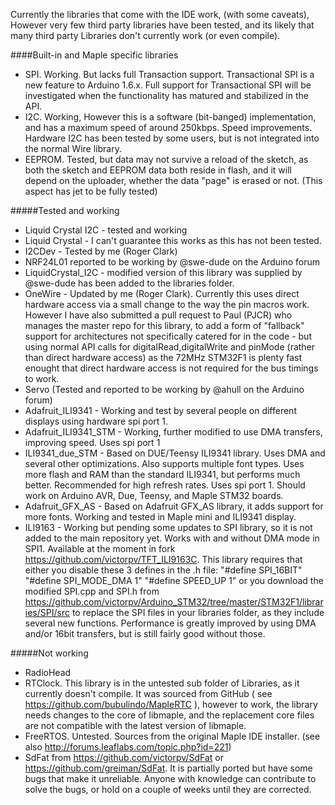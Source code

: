 Currently the libraries that come with the IDE work, (with some caveats), However very few third party libraries have been tested, and its likely that many third party Libraries don't currently work (or even compile).

####Built-in and Maple specific libraries

* SPI. Working. But lacks full Transaction support. Transactional SPI is a new feature to Arduino 1.6.x. Full support for Transactional SPI will be investigated when the functionality has matured and stabilized in the API.
* I2C. Working, However this is a software (bit-banged) implementation, and has a maximum speed of around 250kbps. Speed improvements. Hardware I2C has been tested by some users, but is not integrated into the normal Wire library.
* EEPROM. Tested, but data may not survive a reload of the sketch, as both the sketch and EEPROM data both reside in flash, and it will depend on the uploader, whether the data "page" is erased or not. (This aspect has jet to be fully tested)


#####Tested and working
* Liquid Crystal I2C - tested and working
* Liquid Crystal - I can't guarantee this works as this has not been tested.
* I2CDev - Tested by me (Roger Clark)
* NRF24L01 reported to be working by @swe-dude on the Arduino forum
* LiquidCrystal_I2C - modified version of this library was supplied by @swe-dude has been added to the libraries folder.
* OneWire - Updated by me (Roger Clark). Currently this uses direct hardware access via a small change to the way the pin macros work. However I have also submitted a pull request to Paul (PJCR) who manages the master repo for this library, to add a form of "fallback" support for architectures not specifically catered for in the code - but using normal API calls for digitalRead,digitalWrite and pinMode (rather than direct hardware access) as the 72MHz STM32F1 is plenty fast enought that direct hardware access is not required for the bus timings to work.
* Servo  (Tested and reported to be working by @ahull on the Arduino forum)
* Adafruit_ILI9341 - Working and test by several people on different displays using hardware spi port 1.
* Adafruit_ILI9341_STM - Working, further modified to use DMA transfers, improving speed. Uses spi port 1
* ILI9341_due_STM - Based on DUE/Teensy ILI9341 library. Uses DMA and several other optimizations. Also supports multiple font types. Uses more flash and RAM than the standard ILI9341, but performs much better. Recommended for high refresh rates. Uses spi port 1. Should work on Arduino AVR, Due, Teensy, and Maple STM32 boards.
* Adafruit_GFX_AS - Based on Adafruit GFX_AS library, it adds support for more fonts. Working and tested in Maple mini and ILI9341 display.
* ILI9163 - Working but pending some updates to SPI library, so it is not added to the main repository yet. Works with and without DMA mode in SPI1. Available at the moment in fork https://github.com/victorpv/TFT_ILI9163C. This library requires that either you disable these 3 defines in the .h file: "#define SPI_16BIT" "#define SPI_MODE_DMA 1" "#define SPEED_UP 1" or you download the modified SPI.cpp and SPI.h from https://github.com/victorpv/Arduino_STM32/tree/master/STM32F1/libraries/SPI/src to replace the SPI files in your libraries folder, as they include several new functions. Performance is greatly improved by using DMA and/or 16bit transfers, but is still fairly good without those.

#####Not working

* RadioHead 
* RTClock. This library is in the untested sub folder of Libraries, as it currently doesn't compile. It was sourced from GitHub ( see https://github.com/bubulindo/MapleRTC ), however to work, the library needs changes to the core of libmaple, and the replacement core files are not compatible with the latest version of libmaple. 
* FreeRTOS. Untested. Sources from the original Maple IDE installer. (see also http://forums.leaflabs.com/topic.php?id=221)
* SdFat from https://github.com/victorpv/SdFat or https://github.com/greiman/SdFat. It is partially ported but have some bugs that make it unreliable. Anyone with knowledge can contribute to solve the bugs, or hold on a couple of weeks until they are corrected.
